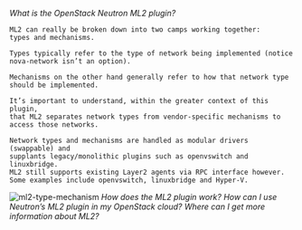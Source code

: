 *What is the OpenStack Neutron ML2 plugin?*
```
ML2 can really be broken down into two camps working together: 
types and mechanisms.

Types typically refer to the type of network being implemented (notice nova-network isn’t an option).

Mechanisms on the other hand generally refer to how that network type should be implemented.

It’s important to understand, within the greater context of this plugin,
that ML2 separates network types from vendor-specific mechanisms to access those networks.

Network types and mechanisms are handled as modular drivers (swappable) and 
supplants legacy/monolithic plugins such as openvswitch and linuxbridge.
ML2 still supports existing Layer2 agents via RPC interface however.
Some examples include openvswitch, linuxbridge and Hyper-V.
```
![ml2-type-mechanism](https://cloud.githubusercontent.com/assets/3624858/9327996/6e7cb76e-45c2-11e5-91e8-37658a0cf614.png)
*How does the ML2 plugin work?*
*How can I use Neutron’s ML2 plugin in my OpenStack cloud?*
*Where can I get more information about ML2?*
